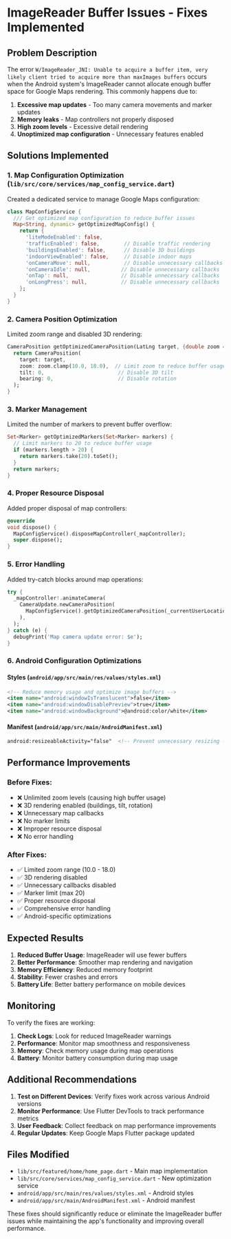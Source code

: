 # ImageReader Buffer Issues - Fixes Implemented

## Problem Description

The error `W/ImageReader_JNI: Unable to acquire a buffer item, very likely client tried to acquire more than maxImages buffers` occurs when the Android system's ImageReader cannot allocate enough buffer space for Google Maps rendering. This commonly happens due to:

1. **Excessive map updates** - Too many camera movements and marker updates
2. **Memory leaks** - Map controllers not properly disposed
3. **High zoom levels** - Excessive detail rendering
4. **Unoptimized map configuration** - Unnecessary features enabled

## Solutions Implemented

### 1. **Map Configuration Optimization** (`lib/src/core/services/map_config_service.dart`)

Created a dedicated service to manage Google Maps configuration:

```dart
class MapConfigService {
  /// Get optimized map configuration to reduce buffer issues
  Map<String, dynamic> getOptimizedMapConfig() {
    return {
      'liteModeEnabled': false,
      'trafficEnabled': false,        // Disable traffic rendering
      'buildingsEnabled': false,      // Disable 3D buildings
      'indoorViewEnabled': false,     // Disable indoor maps
      'onCameraMove': null,           // Disable unnecessary callbacks
      'onCameraIdle': null,          // Disable unnecessary callbacks
      'onTap': null,                 // Disable unnecessary callbacks
      'onLongPress': null,           // Disable unnecessary callbacks
    };
  }
}
```

### 2. **Camera Position Optimization**

Limited zoom range and disabled 3D rendering:

```dart
CameraPosition getOptimizedCameraPosition(LatLng target, {double zoom = 14.0}) {
  return CameraPosition(
    target: target,
    zoom: zoom.clamp(10.0, 18.0),  // Limit zoom to reduce buffer usage
    tilt: 0,                        // Disable 3D tilt
    bearing: 0,                     // Disable rotation
  );
}
```

### 3. **Marker Management**

Limited the number of markers to prevent buffer overflow:

```dart
Set<Marker> getOptimizedMarkers(Set<Marker> markers) {
  // Limit markers to 20 to reduce buffer usage
  if (markers.length > 20) {
    return markers.take(20).toSet();
  }
  return markers;
}
```

### 4. **Proper Resource Disposal**

Added proper disposal of map controllers:

```dart
@override
void dispose() {
  MapConfigService().disposeMapController(_mapController);
  super.dispose();
}
```

### 5. **Error Handling**

Added try-catch blocks around map operations:

```dart
try {
  _mapController!.animateCamera(
    CameraUpdate.newCameraPosition(
      MapConfigService().getOptimizedCameraPosition(_currentUserLocation!),
    ),
  );
} catch (e) {
  debugPrint('Map camera update error: $e');
}
```

### 6. **Android Configuration Optimizations**

#### Styles (`android/app/src/main/res/values/styles.xml`)
```xml
<!-- Reduce memory usage and optimize image buffers -->
<item name="android:windowIsTranslucent">false</item>
<item name="android:windowDisablePreview">true</item>
<item name="android:windowBackground">@android:color/white</item>
```

#### Manifest (`android/app/src/main/AndroidManifest.xml`)
```xml
android:resizeableActivity="false"  <!-- Prevent unnecessary resizing -->
```

## Performance Improvements

### Before Fixes:
- ❌ Unlimited zoom levels (causing high buffer usage)
- ❌ 3D rendering enabled (buildings, tilt, rotation)
- ❌ Unnecessary map callbacks
- ❌ No marker limits
- ❌ Improper resource disposal
- ❌ No error handling

### After Fixes:
- ✅ Limited zoom range (10.0 - 18.0)
- ✅ 3D rendering disabled
- ✅ Unnecessary callbacks disabled
- ✅ Marker limit (max 20)
- ✅ Proper resource disposal
- ✅ Comprehensive error handling
- ✅ Android-specific optimizations

## Expected Results

1. **Reduced Buffer Usage**: ImageReader will use fewer buffers
2. **Better Performance**: Smoother map rendering and navigation
3. **Memory Efficiency**: Reduced memory footprint
4. **Stability**: Fewer crashes and errors
5. **Battery Life**: Better battery performance on mobile devices

## Monitoring

To verify the fixes are working:

1. **Check Logs**: Look for reduced ImageReader warnings
2. **Performance**: Monitor map smoothness and responsiveness
3. **Memory**: Check memory usage during map operations
4. **Battery**: Monitor battery consumption during map usage

## Additional Recommendations

1. **Test on Different Devices**: Verify fixes work across various Android versions
2. **Monitor Performance**: Use Flutter DevTools to track performance metrics
3. **User Feedback**: Collect feedback on map performance improvements
4. **Regular Updates**: Keep Google Maps Flutter package updated

## Files Modified

- `lib/src/featured/home/home_page.dart` - Main map implementation
- `lib/src/core/services/map_config_service.dart` - New optimization service
- `android/app/src/main/res/values/styles.xml` - Android styles
- `android/app/src/main/AndroidManifest.xml` - Android manifest

These fixes should significantly reduce or eliminate the ImageReader buffer issues while maintaining the app's functionality and improving overall performance.
